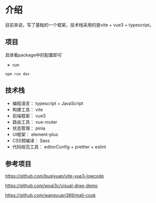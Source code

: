 # 介绍

目前来说，写了基础的一个框架，技术栈采用的是vite + vue3 + typescript。

## 项目

具体看package中的配置即可

* run

```
npm run dev
```

## 技术栈 

* 编程语言： typescript + JavaScript
* 构建工具： vite
* 前端框架： vue3
* 路由工具： vue-router
* 状态管理： pinia
* UI框架： element-plus
* CSS预编译： Sass
* 代码规范工具： editorConfig + prettier + eslint

## 参考项目

https://github.com/buqiyuan/vite-vue3-lowcode

https://github.com/woai3c/visual-drag-demo

https://github.com/wangyuan389/mall-cook
